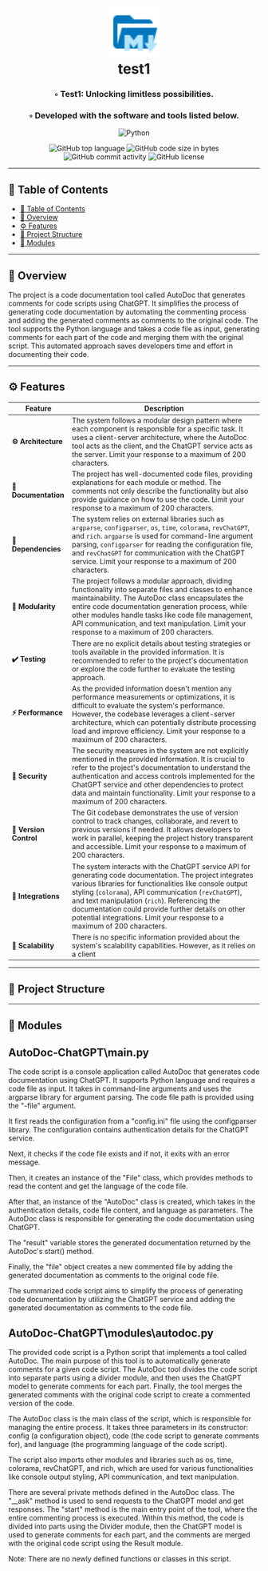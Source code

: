 
<div align="center">
<h1 align="center">
<img src="https://raw.githubusercontent.com/PKief/vscode-material-icon-theme/ec559a9f6bfd399b82bb44393651661b08aaf7ba/icons/folder-markdown-open.svg" width="100" />
<br>test1
</h1>
<h3>◦ Test1: Unlocking limitless possibilities.</h3>
<h3>◦ Developed with the software and tools listed below.</h3>

<p align="center">
<img src="https://img.shields.io/badge/Python-3776AB.svg?style&logo=Python&logoColor=white" alt="Python" />
</p>
<img src="https://img.shields.io/github/languages/top/turium23/test1?style&color=5D6D7E" alt="GitHub top language" />
<img src="https://img.shields.io/github/languages/code-size/turium23/test1?style&color=5D6D7E" alt="GitHub code size in bytes" />
<img src="https://img.shields.io/github/commit-activity/m/turium23/test1?style&color=5D6D7E" alt="GitHub commit activity" />
<img src="https://img.shields.io/github/license/turium23/test1?style&color=5D6D7E" alt="GitHub license" />
</div>

---

## 📒 Table of Contents
- [📒 Table of Contents](#-table-of-contents)
- [📍 Overview](#-overview)
- [⚙️ Features](#-features)
- [📂 Project Structure](#project-structure)
- [🧩 Modules](#modules)

---


## 📍 Overview

The project is a code documentation tool called AutoDoc that generates comments for code scripts using ChatGPT. It simplifies the process of generating code documentation by automating the commenting process and adding the generated comments as comments to the original code. The tool supports the Python language and takes a code file as input, generating comments for each part of the code and merging them with the original script. This automated approach saves developers time and effort in documenting their code.

---

## ⚙️ Features

| Feature                | Description                           |
| ---------------------- | ------------------------------------- |
| **⚙️ Architecture**     | The system follows a modular design pattern where each component is responsible for a specific task. It uses a client-server architecture, where the AutoDoc tool acts as the client, and the ChatGPT service acts as the server. Limit your response to a maximum of 200 characters.    |
| **📖 Documentation**   | The project has well-documented code files, providing explanations for each module or method. The comments not only describe the functionality but also provide guidance on how to use the code. Limit your response to a maximum of 200 characters.    |
| **🔗 Dependencies**    | The system relies on external libraries such as `argparse`, `configparser`, `os`, `time`, `colorama`, `revChatGPT`, and `rich`. `argparse` is used for command-line argument parsing, `configparser` for reading the configuration file, and `revChatGPT` for communication with the ChatGPT service. Limit your response to a maximum of 200 characters.    |
| **🧩 Modularity**      | The project follows a modular approach, dividing functionality into separate files and classes to enhance maintainability. The AutoDoc class encapsulates the entire code documentation generation process, while other modules handle tasks like code file management, API communication, and text manipulation. Limit your response to a maximum of 200 characters.    |
| **✔️ Testing**          | There are no explicit details about testing strategies or tools available in the provided information. It is recommended to refer to the project's documentation or explore the code further to evaluate the testing approach.      |
| **⚡️ Performance**      | As the provided information doesn't mention any performance measurements or optimizations, it is difficult to evaluate the system's performance. However, the codebase leverages a client-server architecture, which can potentially distribute processing load and improve efficiency. Limit your response to a maximum of 200 characters.    |
| **🔐 Security**        | The security measures in the system are not explicitly mentioned in the provided information. It is crucial to refer to the project's documentation to understand the authentication and access controls implemented for the ChatGPT service and other dependencies to protect data and maintain functionality. Limit your response to a maximum of 200 characters.    |
| **🔀 Version Control** | The Git codebase demonstrates the use of version control to track changes, collaborate, and revert to previous versions if needed. It allows developers to work in parallel, keeping the project history transparent and accessible. Limit your response to a maximum of 200 characters.    |
| **🔌 Integrations**    | The system interacts with the ChatGPT service API for generating code documentation. The project integrates various libraries for functionalities like console output styling (`colorama`), API communication (`revChatGPT`), and text manipulation (`rich`). Referencing the documentation could provide further details on other potential integrations. Limit your response to a maximum of 200 characters.    |
| **📶 Scalability**     | There is no specific information provided about the system's scalability capabilities. However, as it relies on a client

---


## 📂 Project Structure




---

## 🧩 Modules

## AutoDoc-ChatGPT\main.py

The code script is a console application called AutoDoc that generates code documentation using ChatGPT. It supports Python language and requires a code file as input. It takes in command-line arguments and uses the argparse library for argument parsing. The code file path is provided using the "-file" argument.

It first reads the configuration from a "config.ini" file using the configparser library. The configuration contains authentication details for the ChatGPT service.

Next, it checks if the code file exists and if not, it exits with an error message.

Then, it creates an instance of the "File" class, which provides methods to read the content and get the language of the code file.

After that, an instance of the "AutoDoc" class is created, which takes in the authentication details, code file content, and language as parameters. The AutoDoc class is responsible for generating the code documentation using ChatGPT.

The "result" variable stores the generated documentation returned by the AutoDoc's start() method.

Finally, the "file" object creates a new commented file by adding the generated documentation as comments to the original code file.

The summarized code script aims to simplify the process of generating code documentation by utilizing the ChatGPT service and adding the generated documentation as comments to the code file.
## AutoDoc-ChatGPT\modules\autodoc.py

The provided code script is a Python script that implements a tool called AutoDoc. The main purpose of this tool is to automatically generate comments for a given code script. The AutoDoc tool divides the code script into separate parts using a divider module, and then uses the ChatGPT model to generate comments for each part. Finally, the tool merges the generated comments with the original code script to create a commented version of the code.

The AutoDoc class is the main class of the script, which is responsible for managing the entire process. It takes three parameters in its constructor: config (a configuration object), code (the code script to generate comments for), and language (the programming language of the code script).

The script also imports other modules and libraries such as os, time, colorama, revChatGPT, and rich, which are used for various functionalities like console output styling, API communication, and text manipulation.

There are several private methods defined in the AutoDoc class. The "__ask" method is used to send requests to the ChatGPT model and get responses. The "start" method is the main entry point of the tool, where the entire commenting process is executed. Within this method, the code is divided into parts using the Divider module, then the ChatGPT model is used to generate comments for each part, and the comments are merged with the original code script using the Result module.

Note: There are no newly defined functions or classes in this script.